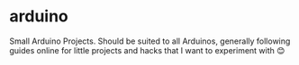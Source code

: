 # arduino
Small Arduino Projects.
Should be suited to all Arduinos, generally following guides online for little projects and hacks that I want to experiment with 😊

